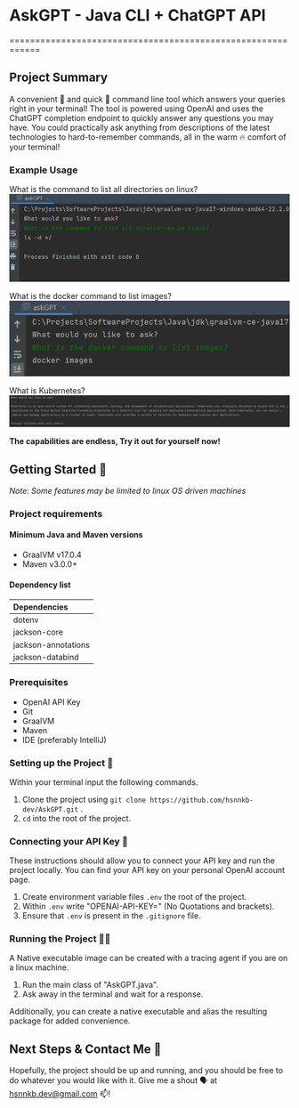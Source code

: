 # AskGPT - Java CLI + ChatGPT API

============================================================
## Project Summary
A convenient 🏪 and quick 🚀 command line tool which answers your queries right in your terminal! The tool is powered using OpenAI and uses the ChatGPT completion endpoint to quickly answer any questions you may have. You could practically ask anything from descriptions of the latest technologies to hard-to-remember commands, all in the warm 🔥 comfort of your terminal!

### Example Usage
What is the command to list all directories on linux?
![Example-1](README-images/Example-1.png)

What is the docker command to list images?
![Example-2](README-images/Example-2.png)

What is Kubernetes?
![Example-3](README-images/Example-3.png)

**The capabilities are endless, Try it out for yourself now!**

## Getting Started 👟
*Note: Some features may be limited to linux OS driven machines*
### Project requirements
#### Minimum Java and Maven versions
- GraalVM v17.0.4
- Maven v3.0.0+

#### Dependency list

| Dependencies        |
|:--------------------|
| dotenv              |
| jackson-core        |
| jackson-annotations |
| jackson-databind    |

### Prerequisites
- OpenAI API Key
- Git
- GraalVM
- Maven
- IDE (preferably IntelliJ)

### Setting up the Project 🔧
Within your terminal input the following commands.
1. Clone the project using `git clone https://github.com/hsnnkb-dev/AskGPT.git` .
2. `cd` into the root of the project.

### Connecting your API Key 🔑
These instructions should allow you to connect your API key and run the project locally.
You can find your API key on your personal OpenAI account page.
1. Create environment variable files `.env` the root of the project.
2. Within `.env` write "OPENAI-API-KEY=<YOUR-API-KEY-HERE>" (No Quotations and brackets).
3. Ensure that `.env` is present in the `.gitignore` file.

### Running the Project 🏃🏻
A Native executable image can be created with a tracing agent if you are on a linux machine.
1. Run the main class of "AskGPT.java".
2. Ask away in the terminal and wait for a response.

Additionally, you can create a native executable and alias the resulting package for added convenience.

## Next Steps & Contact Me 🎉
Hopefully, the project should be up and running, and you should be free to do whatever you would like with it. Give me a shout 🗣️ at hsnnkb.dev@gmail.com 📫!